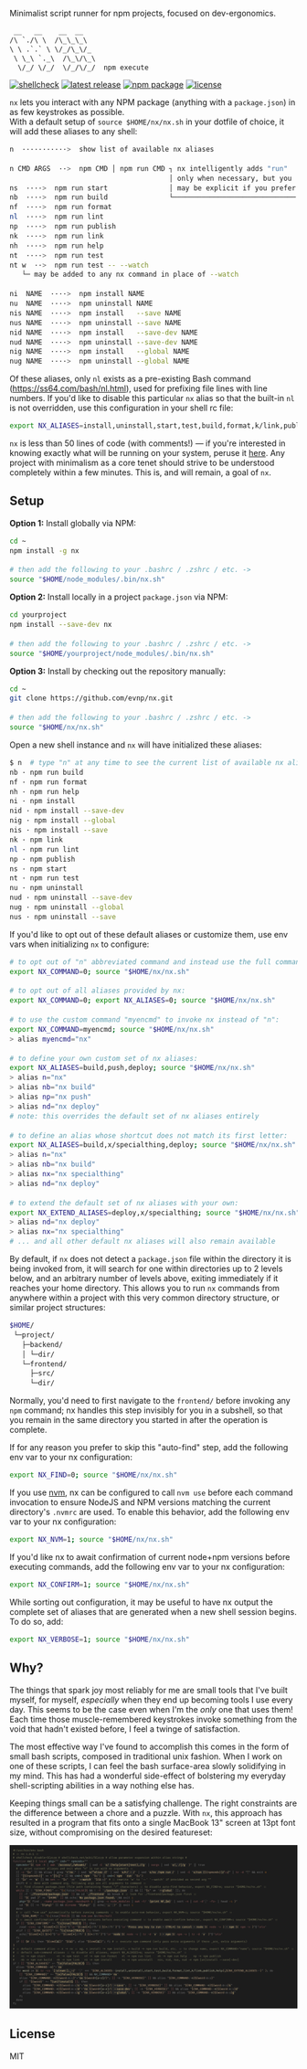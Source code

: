 Minimalist script runner for npm projects, focused on dev-ergonomics.

```
 __   __    __  __
/\ `./\ \  /\_\_\_\
\ \ .`.` \ \/_/\_\/_
 \ \_\ `._\  /\_\/\_\
  \/_/ \/_/  \/_/\/_/  npm execute
```

[![shellcheck](https://github.com/evnp/nx/workflows/shellcheck/badge.svg)](https://github.com/evnp/nx/actions)
[![latest release](https://img.shields.io/github/release/evnp/nx.svg)](https://github.com/evnp/nx/releases/latest)
[![npm package](https://img.shields.io/npm/v/nx.sh.svg)](https://www.npmjs.com/package/nx.sh)
[![license](https://img.shields.io/github/license/evnp/nx.svg?color=blue)](https://github.com/evnp/nx/blob/master/LICENSE.md)

`nx` lets you interact with any NPM package (anything with a `package.json`) in as few keystrokes as possible.<br>
With a default setup of `source $HOME/nx/nx.sh` in your dotfile of choice, it will add these aliases to any shell:

```sh
n  ···········>  show list of available nx aliases

n CMD ARGS  ··>  npm CMD │ npm run CMD ┐ nx intelligently adds "run"
                                       │ only when necessary, but you
ns  ····>  npm run start               │ may be explicit if you prefer
nb  ····>  npm run build               └──────────────────────────────
nf  ····>  npm run format
nl  ····>  npm run lint
np  ····>  npm run publish
nk  ····>  npm run link
nh  ····>  npm run help
nt  ····>  npm run test
nt w  ··>  npm run test -- --watch
   └─ may be added to any nx command in place of --watch

ni  NAME  ····>  npm install NAME
nu  NAME  ····>  npm uninstall NAME
nis NAME  ····>  npm install   --save NAME
nus NAME  ····>  npm uninstall --save NAME
nid NAME  ····>  npm install   --save-dev NAME
nud NAME  ····>  npm uninstall --save-dev NAME
nig NAME  ····>  npm install   --global NAME
nug NAME  ····>  npm uninstall --global NAME
```

Of these aliases, only `nl` exists as a pre-existing Bash command (<https://ss64.com/bash/nl.html>), used for prefixing file lines with line numbers. If you'd like to disable this particular `nx` alias so that the built-in `nl` is not overridden, use this configuration in your shell rc file:

```bash
export NX_ALIASES=install,uninstall,start,test,build,format,k/link,publish,help; source "$HOME/nx/nx.sh"
```

`nx` is less than 50 lines of code (with comments!) — if you're interested in knowing exactly what will be running on your system, peruse it [here](https://github.com/evnp/nx/blob/main/nx.sh). Any project with minimalism as a core tenet should strive to be understood completely within a few minutes. This is, and will remain, a goal of `nx`.

Setup
-----
**Option 1:** Install globally via NPM:
```sh
cd ~
npm install -g nx

# then add the following to your .bashrc / .zshrc / etc. ->
source "$HOME/node_modules/.bin/nx.sh"
```
**Option 2:** Install locally in a project `package.json` via NPM:
```sh
cd yourproject
npm install --save-dev nx

# then add the following to your .bashrc / .zshrc / etc. ->
source "$HOME/yourproject/node_modules/.bin/nx.sh"
```
**Option 3:** Install by checking out the repository manually:
```sh
cd ~
git clone https://github.com/evnp/nx.git

# then add the following to your .bashrc / .zshrc / etc. ->
source "$HOME/nx/nx.sh"
```
Open a new shell instance and `nx` will have initialized these aliases:
```sh
$ n  # type "n" at any time to see the current list of available nx aliases
nb · npm run build
nf · npm run format
nh · npm run help
ni · npm install
nid · npm install --save-dev
nig · npm install --global
nis · npm install --save
nk · npm link
nl · npm run lint
np · npm publish
ns · npm start
nt · npm run test
nu · npm uninstall
nud · npm uninstall --save-dev
nug · npm uninstall --global
nus · npm uninstall --save
```
If you'd like to opt out of these default aliases or customize them, use env vars when initializing `nx` to configure:
```sh
# to opt out of "n" abbreviated command and instead use the full command "nx":
export NX_COMMAND=0; source "$HOME/nx/nx.sh"

# to opt out of all aliases provided by nx:
export NX_COMMAND=0; export NX_ALIASES=0; source "$HOME/nx/nx.sh"

# to use the custom command "myencmd" to invoke nx instead of "n":
export NX_COMMAND=myencmd; source "$HOME/nx/nx.sh"
> alias myencmd="nx"

# to define your own custom set of nx aliases:
export NX_ALIASES=build,push,deploy; source "$HOME/nx/nx.sh"
> alias n="nx"
> alias nb="nx build"
> alias np="nx push"
> alias nd="nx deploy"
# note: this overrides the default set of nx aliases entirely

# to define an alias whose shortcut does not match its first letter:
export NX_ALIASES=build,x/specialthing,deploy; source "$HOME/nx/nx.sh"
> alias n="nx"
> alias nb="nx build"
> alias nx="nx specialthing"
> alias nd="nx deploy"

# to extend the default set of nx aliases with your own:
export NX_EXTEND_ALIASES=deploy,x/specialthing; source "$HOME/nx/nx.sh"
> alias nd="nx deploy"
> alias nx="nx specialthing"
# ... and all other default nx aliases will also remain available

```

By default, if `nx` does not detect a `package.json` file within the directory it is being invoked from, it will search for one within directories up to 2 levels below, and an arbitrary number of levels above, exiting immediately if it reaches your home directory. This allows you to run `nx` commands from anywhere within a project with this very common directory structure, or similar project structures:
```sh
$HOME/
 └─project/
   ├─backend/
   │ └─dir/
   └─frontend/
     ├─src/
     └─dir/
```
Normally, you'd need to first navigate to the `frontend/` before invoking any `npm` command; nx handles this step invisibly for you in a subshell, so that you remain in the same directory you started in after the operation is complete.

If for any reason you prefer to skip this "auto-find" step, add the following env var to your nx configuration:
```sh
export NX_FIND=0; source "$HOME/nx/nx.sh"
```

If you use [nvm](https://github.com/nvm-sh/nvm), nx can be configured to call `nvm use` before each command invocation to ensure NodeJS and NPM versions matching the current directory's `.nvmrc` are used. To enable this behavior, add the following env var to your nx configuration:
```sh
export NX_NVM=1; source "$HOME/nx/nx.sh"
```

If you'd like nx to await confirmation of current node+npm versions before executing commands, add the following env var to your nx configuration:
```sh
export NX_CONFIRM=1; source "$HOME/nx/nx.sh"
```

While sorting out configuration, it may be useful to have nx output the complete set of aliases that are generated when a new shell session begins. To do so, add:
```sh
export NX_VERBOSE=1; source "$HOME/nx/nx.sh"
```

Why?
----
The things that spark joy most reliably for me are small tools that I've built myself, for myself, _especially_ when they end up becoming tools I use every day. This seems to be the case even when I'm the _only_ one that uses them! Each time those muscle-remembered keystrokes invoke something from the void that hadn't existed before, I feel a twinge of satisfaction.

The most effective way I've found to accomplish this comes in the form of small bash scripts, composed in traditional unix fashion. When I work on one of these scripts, I can feel the bash surface-area slowly solidifying in my mind. This has had a wonderful side-effect of bolstering my everyday shell-scripting abilities in a way nothing else has.

Keeping things small can be a satisfying challenge. The right constraints are the difference between a chore and a puzzle. With `nx`, this approach has resulted in a program that fits onto a single MacBook 13" screen at 13pt font size, without compromising on the desired featureset:

![full nx source code](https://raw.githubusercontent.com/evnp/nx/main/source.png)

License
-------
MIT
